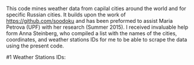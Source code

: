 This code mines weather data from capilal cities around the world and for specific Russian cities. It builds upon the work of https://github.com/soodoku and has been preformed to assist Maria Petrova (UPF) with her research (Summer 2015). I received invaluable help form Anna Steinberg, who compiled a list with the names of the cities, coordinates, and weather stations IDs for me to be able to scrape the data using the present code. 

#1 Weather Stations IDs:


